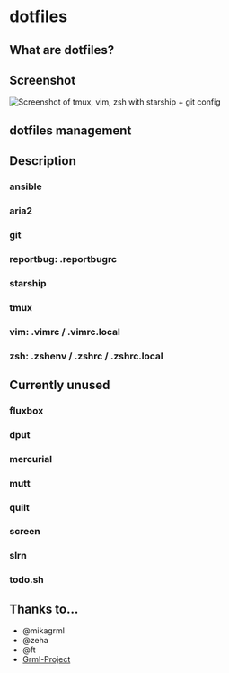 # dotfiles

## What are dotfiles?

## Screenshot

![Screenshot of tmux, vim, zsh with starship + git config](https://i.imgur.com/L4poksm.png)

## dotfiles management

## Description

### ansible
### aria2
### git
### reportbug: .reportbugrc
### starship
### tmux
### vim: .vimrc / .vimrc.local
### zsh: .zshenv / .zshrc / .zshrc.local

## Currently unused

### fluxbox
### dput
### mercurial
### mutt
### quilt
### screen
### slrn
### todo.sh

## Thanks to...

* @mikagrml
* @zeha
* @ft
* [Grml-Project](https://grml.org)
